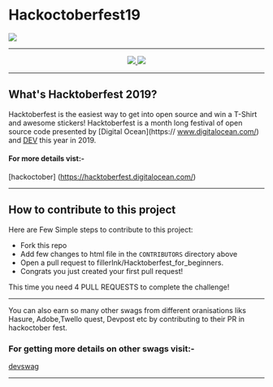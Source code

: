 # Hackoctoberfest19
![](https://jenkins.io/images/hacktoberfest/2019_social.png)



***
<div align="center">
    <a href="https://hacktoberfest.digitalocean.com/">
            <img src="https://img.shields.io/badge/Hacktoberfest%202019-Win%20a%20T--Shirt-critical"></img>
</a>
    <a href="https://github.com/vmr1532/hackoctober19_for_newcommers/fork">
            <img src="https://img.shields.io/badge/PRs-welcome-brightgreen.svg"></img>
        </a>   
    
</div>

***

##  What's Hacktoberfest 2019?
Hacktoberfest is the easiest way to get into open source and win a T-Shirt and awesome stickers! Hacktoberfest is a month long festival of open source code presented by [Digital Ocean](https:// www.digitalocean.com/) and [DEV](https://www.dev.to/) this year in 2019.

#### For more details vist:-
[hackoctober] (https://hacktoberfest.digitalocean.com/)


***
## How to contribute to this project
Here are Few Simple steps to contribute to this project:

* Fork this repo
* Add few changes to html file in the `CONTRIBUTORS` directory above 
* Open a pull request to fillerInk/Hacktoberfest_for_beginners.
* Congrats you just created your first pull request! </br>

This time you need 4 PULL REQUESTS to complete the challenge!

***

You can also earn so many other swags from different oranisations liks Hasure, Adobe,Twello quest, Devpost etc by contributing to their PR in hackoctober fest.


### For getting more details on other swags visit:-
[devswag](https://devswag.io/)



***
